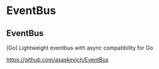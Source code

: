 # EventBus

## EventBus

[Go] Lightweight eventbus with async compatibility for Go

https://github.com/asaskevich/EventBus
